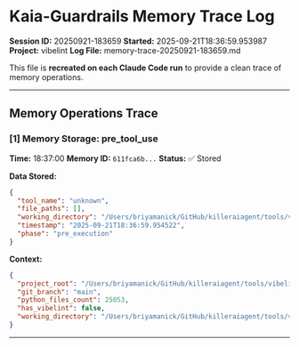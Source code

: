 # Kaia-Guardrails Memory Trace Log

**Session ID:** 20250921-183659
**Started:** 2025-09-21T18:36:59.953987
**Project:** vibelint
**Log File:** memory-trace-20250921-183659.md

This file is **recreated on each Claude Code run** to provide a clean trace of memory operations.

---

## Memory Operations Trace


### [1] Memory Storage: pre_tool_use

**Time:** 18:37:00
**Memory ID:** `611fca6b...`
**Status:** ✅ Stored

**Data Stored:**
```json
{
  "tool_name": "unknown",
  "file_paths": [],
  "working_directory": "/Users/briyamanick/GitHub/killeraiagent/tools/vibelint",
  "timestamp": "2025-09-21T18:36:59.954522",
  "phase": "pre_execution"
}
```

**Context:**
```json
{
  "project_root": "/Users/briyamanick/GitHub/killeraiagent/tools/vibelint",
  "git_branch": "main",
  "python_files_count": 25053,
  "has_vibelint": false,
  "working_directory": "/Users/briyamanick/GitHub/killeraiagent/tools/vibelint"
}
```

---
